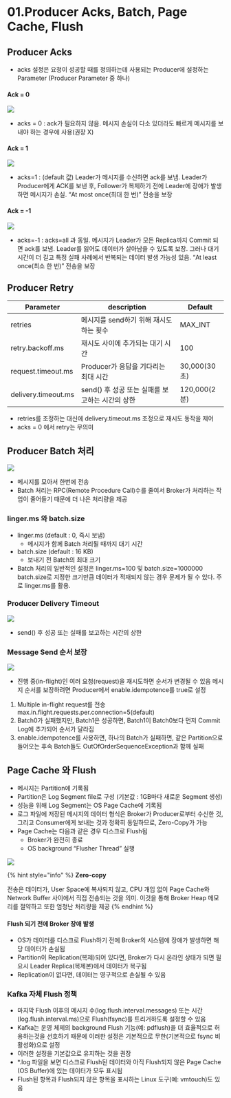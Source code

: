 # 01.Producer Acks, Batch, Page Cache, Flush

## Producer Acks

* acks 설정은 요청이 성공할 때를 정의하는데 사용되는 Producer에 설정하는 Parameter (Producer Parameter 중 하나)

#### Ack = 0

![](<../../../../.gitbook/assets/image (19) (1) (1).png>)

* acks = 0 : ack가 필요하지 않음. 메시지 손실이 다소 있더라도 빠르게 메시지를 보내야 하는 경우에 사용(권장 X)

#### Ack = 1

![](<../../../../.gitbook/assets/image (45) (1).png>)

* acks=1 : (default 값) Leader가 메시지를 수신하면 ack를 보냄. Leader가 Producer에게 ACK를 보낸 후, Follower가 복제하기 전에 Leader에 장애가 발생하면 메시지가 손실. “At most once(최대 한 번)” 전송을 보장

#### Ack = -1

![](<../../../../.gitbook/assets/image (24) (1) (1) (1).png>)

* acks=-1 : acks=all 과 동일. 메시지가 Leader가 모든 Replica까지 Commit 되면 ack를 보냄. Leader를 잃어도 데이터가 살아남을 수 있도록 보장. 그러나 대기 시간이 더 길고 특정 실패 사례에서 반복되는 데이터 발생 가능성 있음. “At least once(최소 한 번)” 전송을 보장

## Producer Retry

| Parameter           | description                    | Default     |
| ------------------- | ------------------------------ | ----------- |
| retries             | 메시지를 send하기 위해 재시도하는 횟수        | MAX\_INT    |
| retry.backoff.ms    | 재시도 사이에 추가되는 대기 시간             | 100         |
| request.timeout.ms  | Producer가 응답을 기다리는 최대 시간       | 30,000(30초) |
| delivery.timeout.ms | send() 후 성공 또는 실패를 보고하는 시간의 상한 | 120,000(2분) |

* retries를 조정하는 대신에 delivery.timeout.ms 조정으로 재시도 동작을 제어
* acks = 0 에서 retry는 무의미

## Producer Batch 처리

![](<../../../../.gitbook/assets/image (34) (1) (1) (1).png>)

* 메시지를 모아서 한번에 전송
* Batch 처리는 RPC(Remote Procedure Call)수를 줄여서 Broker가 처리하는 작업이 줄어들기 때문에 더 나은 처리량을 제공

### linger.ms 와 batch.size

* linger.ms (default : 0, 즉시 보냄)
  * 메시지가 함께 Batch 처리될 때까지 대기 시간
* batch.size (default : 16 KB)
  * 보내기 전 Batch의 최대 크기
* Batch 처리의 일반적인 설정은 linger.ms=100 및 batch.size=1000000 batch.size로 지정한 크기만큼 데이터가 적재되지 않는 경우 문제가 될 수 있다. 주로 linger.ms를 활용.

### Producer Delivery Timeout

![](<../../../../.gitbook/assets/image (7) (1) (1) (1).png>)

* send() 후 성공 또는 실패를 보고하는 시간의 상한

### Message Send 순서 보장

![](<../../../../.gitbook/assets/image (35) (1).png>)

* 진행 중(in-flight)인 여러 요청(request)을 재시도하면 순서가 변경될 수 있음 메시지 순서를 보장하려면 Producer에서 enable.idempotence를 true로 설정

1. Multiple in-flight request를 전송 max.in.flight.requests.per.connection=5(default)
2. Batch0가 실패했지만, Batch1은 성공하면, Batch1이 Batch0보다 먼저 Commit Log에 추가되어 순서가 달라짐
3. enable.idempotence를 사용하면, 하나의 Batch가 실패하면, 같은 Partition으로 들어오는 후속 Batch들도 OutOfOrderSequenceException과 함께 실패

## Page Cache 와 Flush

* 메시지는 Partition에 기록됨
* Partition은 Log Segment file로 구성 (기본값 : 1GB마다 새로운 Segment 생성)
* 성능을 위해 Log Segment는 OS Page Cache에 기록됨
* 로그 파일에 저장된 메시지의 데이터 형식은 Broker가 Producer로부터 수신한 것, 그리고 Consumer에게 보내는 것과 정확히 동일하므로, Zero-Copy가 가능
* Page Cache는 다음과 같은 경우 디스크로 Flush됨
  * Broker가 완전히 종료
  * OS background “Flusher Thread” 실행

![](<../../../../.gitbook/assets/image (10) (1) (1) (1).png>)

{% hint style="info" %}
**Zero-copy**&#x20;

전송은 데이터가, User Space에 복사되지 않고, CPU 개입 없이 Page Cache와 Network Buffer 사이에서 직접 전송되는 것을 의미. 이것을 통해 Broker Heap 메모리를 절약하고 또한 엄청난 처리량을 제공
{% endhint %}

#### Flush 되기 전에 Broker 장애 발생

* OS가 데이터를 디스크로 Flush하기 전에 Broker의 시스템에 장애가 발생하면 해당 데이터가 손실됨
* Partition이 Replication(복제)되어 있다면, Broker가 다시 온라인 상태가 되면 필요시 Leader Replica(복제본)에서 데이터가 복구됨
* Replication이 없다면, 데이터는 영구적으로 손실될 수 있음

### Kafka 자체 Flush 정책

* 마지막 Flush 이후의 메시지 수(log.flush.interval.messages) 또는 시간(log.flush.interval.ms)으로 Flush(fsync)를 트리거하도록 설정할 수 있음
* Kafka는 운영 체제의 background Flush 기능(예: pdflush)을 더 효율적으로 허용하는것을 선호하기 때문에 이러한 설정은 기본적으로 무한(기본적으로 fsync 비활성화)으로 설정
* 이러한 설정을 기본값으로 유지하는 것을 권장
* \*.log 파일을 보면 디스크로 Flush된 데이터와 아직 Flush되지 않은 Page Cache (OS Buffer)에 있는 데이터가 모두 표시됨
* Flush된 항목과 Flush되지 않은 항목을 표시하는 Linux 도구(예: vmtouch)도 있음
